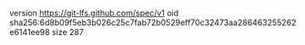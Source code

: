version https://git-lfs.github.com/spec/v1
oid sha256:6d8b09f5eb3b026c25c7fab72b0529eff70c32473aa286463255262e6141ee98
size 287
